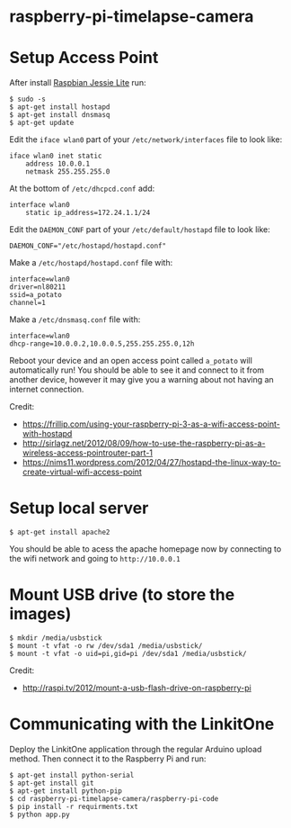 # raspberry-pi-timelapse-camera

# Setup Access Point
After install [Raspbian Jessie Lite](https://www.raspberrypi.org/downloads/raspbian/) run:
```
$ sudo -s
$ apt-get install hostapd
$ apt-get install dnsmasq
$ apt-get update
```

Edit the `iface wlan0` part of your `/etc/network/interfaces` file to look like:
```
iface wlan0 inet static
    address 10.0.0.1
    netmask 255.255.255.0
```

At the bottom of `/etc/dhcpcd.conf` add:
```
interface wlan0  
    static ip_address=172.24.1.1/24
```

Edit the `DAEMON_CONF` part of your `/etc/default/hostapd` file to look like:
```
DAEMON_CONF="/etc/hostapd/hostapd.conf"
```

Make a `/etc/hostapd/hostapd.conf` file with:
```
interface=wlan0
driver=nl80211
ssid=a_potato
channel=1
```

Make a `/etc/dnsmasq.conf` file with:
```
interface=wlan0
dhcp-range=10.0.0.2,10.0.0.5,255.255.255.0,12h 
```

Reboot your device and an open access point called `a_potato` will automatically run!
You should be able to see it and connect to it from another device, however it may give you a warning about not having an internet connection.

Credit:
- https://frillip.com/using-your-raspberry-pi-3-as-a-wifi-access-point-with-hostapd
- http://sirlagz.net/2012/08/09/how-to-use-the-raspberry-pi-as-a-wireless-access-pointrouter-part-1
- https://nims11.wordpress.com/2012/04/27/hostapd-the-linux-way-to-create-virtual-wifi-access-point

# Setup local server
```
$ apt-get install apache2
```
You should be able to acess the apache homepage now by connecting to the wifi network and going to `http://10.0.0.1`

# Mount USB drive (to store the images)
```
$ mkdir /media/usbstick
$ mount -t vfat -o rw /dev/sda1 /media/usbstick/
$ mount -t vfat -o uid=pi,gid=pi /dev/sda1 /media/usbstick/
```

Credit:
- http://raspi.tv/2012/mount-a-usb-flash-drive-on-raspberry-pi


# Communicating with the LinkitOne
Deploy the LinkitOne application through the regular Arduino upload method. Then connect it to the Raspberry Pi and run:
```
$ apt-get install python-serial
$ apt-get install git
$ apt-get install python-pip
$ cd raspberry-pi-timelapse-camera/raspberry-pi-code
$ pip install -r requirments.txt
$ python app.py
```
